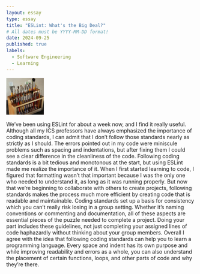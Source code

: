 ```yaml
---
layout: essay
type: essay
title: "ESLint: What's the Big Deal?"
# All dates must be YYYY-MM-DD format!
date: 2024-09-25
published: true
labels:
  - Software Engineering
  - Learning
---
```


<img width="100px" class="rounded float-start pe-4" src="../img/igniting/paintbrushes.jpg">

  We’ve been using ESLint for about a week now, and I find it really useful. Although all my ICS professors have always emphasized the importance of coding standards, I can admit that I don’t follow those standards nearly as strictly as I should. The errors pointed out in my code were miniscule problems such as spacing and indentations, but after fixing them I could see a clear difference in the cleanliness of the code. Following coding standards is a bit tedious and monotonous at the start, but using ESLint made me realize the importance of it.
	When I first started learning to code, I figured that formatting wasn’t that important because I was the only one who needed to understand it, as long as it was running properly. But now that we’re beginning to collaborate with others to create projects, following standards makes the process much more efficient by creating code that is readable and maintainable. Coding standards set up a basis for consistency which you can’t really risk losing in a group setting. Whether it’s naming conventions or commenting and documentation, all of these aspects are essential pieces of the puzzle needed to complete a project. Doing your part includes these guidelines, not just completing your assigned lines of code haphazardly without thinking about your group members.
	Overall I agree with the idea that following coding standards can help you to learn a programming language. Every space and indent has its own purpose and while improving readability and errors as a whole, you can also understand the placement of certain functions, loops, and other parts of code and why they’re there.

